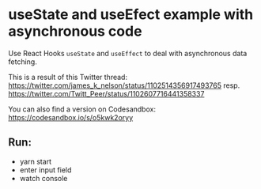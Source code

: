 # useState and useEfect example with asynchronous code

Use React Hooks `useState` and `useEffect` to deal with asynchronous data fetching.

This is a result of this Twitter thread: https://twitter.com/james_k_nelson/status/1102514356917493765 resp. https://twitter.com/Twitt_Peer/status/1102607716441358337

You can also find a version on Codesandbox: https://codesandbox.io/s/o5kwk2oryy

## Run:

- yarn start
- enter input field
- watch console
